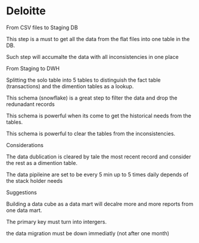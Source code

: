 # Deloitte

<p>From CSV files to Staging DB</p>
<p>This step is a must to get all the data from the flat files into one table in the DB.</p>
<p>Such step will accumalte the data with all inconsistencies in one place</p>

<p>From Staging to DWH</p>
<p>Splitting the solo table into 5 tables to distinguish the fact table (transactions) and the dimention tables as a lookup.<p>  
<p>This schema (snowflake) is a great step to filter the data and drop the redunadant records</p>
<p>This schema is powerful when its come to get the historical needs from the tables.</p>
<p>This schema is powerful to clear the tables from the inconsistencies.</p>

<p>Considerations</p>
<p>The data dublication is cleared by tale the most recent record and consider the rest as a dimention table.</p>
<p>The data pipileine are set to be every 5 min up to 5 times daily depends of the stack holder needs </p>


<p>Suggestions</p>
<p>Building a data cube as a data mart will decalre more and more reports from one data mart.</p>
<p>The primary key must turn into intergers.</p>
<p>the data migration must be down immediatly (not after one month)</p>
